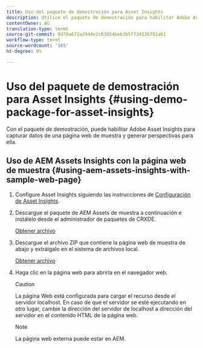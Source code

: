 ```yaml
---
title: Uso del paquete de demostración para Asset Insights
description: Utilice el paquete de demostración para habilitar Adobe Asset Insights para capturar datos de una página web y generar perspectivas para ella.
contentOwner: AG
translation-type: tm+mt
source-git-commit: 0d70a672a2944e2c03b54beb3b5f734136792ab1
workflow-type: tm+mt
source-wordcount: '165'
ht-degree: 0%

---
```



# Uso del paquete de demostración para Asset Insights {#using-demo-package-for-asset-insights}

Con el paquete de demostración, puede habilitar Adobe Asset Insights para capturar datos de una página web de muestra y generar perspectivas para ella.

## Uso de AEM Assets Insights con la página web de muestra {#using-aem-assets-insights-with-sample-web-page}

1. Configure Asset Insights siguiendo las instrucciones de [Configuración de Asset Insights](touch-ui-configuring-asset-insights.md).
1. Descargue el paquete de AEM Assets de muestra a continuación e instálelo desde el administrador de paquetes de CRXDE.

   [Obtener archivo](assets/insightsdemo.zip)

1. Descargue el archivo ZIP que contiene la página web de muestra de abajo y extráigalo en el sistema de archivos local.

   [Obtener archivo](assets/demosite.zip)

1. Haga clic en la página web para abrirla en el navegador web.

   >[!CAUTION]
   >
   >La página Web está configurada para cargar el recurso desde el servidor localhost. En caso de que el servidor se esté ejecutando en otro lugar, cambie la dirección del servidor de localhost a dirección del servidor en el contenido HTML de la página web.

   >[!NOTE]
   >
   >La página web externa puede estar en AEM.
